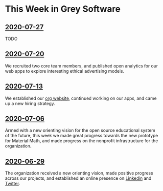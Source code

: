 # This Week in Grey Software


## [2020-07-27](./2020-07-26)

TODO

## [2020-07-20](./2020-07-20)

We recruited two core team members, and published open analytics for our web apps to explore interesting ethical advertising models.

## [2020-07-13](./2020-07-13)

We established our [org website](https://org.grey.software), continued working on our apps, and came up a new hiring strategy.

## [2020-07-06](./2020-07-06)

Armed with a new orienting vision for the open source educational system of the future, this week we made great progress towards the new prototype for Material Math, and made progress on the nonprofit infrastructure for the organization. 

## [2020-06-29](./2020-06-29)

The organization received a new orienting vision, made positive progress across our projects, and established an online presence on [Linkedin](https://www.linkedin.com/company/grey-software) and [Twitter](https://twitter.com/grey_software). 
